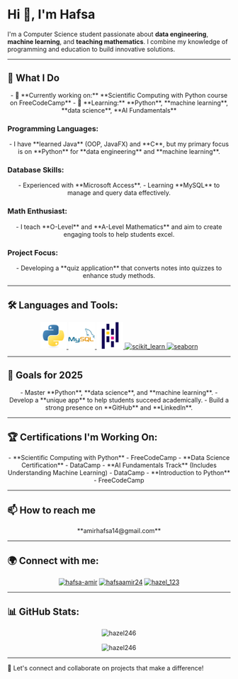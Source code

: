 # Hi 👋, I'm Hafsa

I'm a Computer Science student passionate about **data engineering**, **machine learning**, and **teaching mathematics**. I combine my knowledge of programming and education to build innovative solutions.

---

## 🌟 What I Do
<p align="center">
- 🔭 **Currently working on:** **Scientific Computing with Python course on FreeCodeCamp**  
- 🌱 **Learning:** **Python**, **machine learning**, **data science**, **AI Fundamentals**
</p>

### Programming Languages:
<p align="center">
- I have **learned Java** (OOP, JavaFX) and **C**, but my primary focus is on **Python** for **data engineering** and **machine learning**.
</p>

### Database Skills:
<p align="center">
- Experienced with **Microsoft Access**.
- Learning **MySQL** to manage and query data effectively.
</p>

### Math Enthusiast:
<p align="center">
- I teach **O-Level** and **A-Level Mathematics** and aim to create engaging tools to help students excel.
</p>

### Project Focus:
<p align="center">
- Developing a **quiz application** that converts notes into quizzes to enhance study methods.
</p>

---

## 🛠️ Languages and Tools:
<p align="center">
  <a href="https://www.python.org" target="_blank" rel="noreferrer"> <img src="https://raw.githubusercontent.com/devicons/devicon/master/icons/python/python-original.svg" alt="python" width="60" height="60"/> </a> 
  <a href="https://www.mysql.com/" target="_blank" rel="noreferrer"> <img src="https://raw.githubusercontent.com/devicons/devicon/master/icons/mysql/mysql-original-wordmark.svg" alt="mysql" width="60" height="60"/> </a> 
  <a href="https://pandas.pydata.org/" target="_blank" rel="noreferrer"> <img src="https://raw.githubusercontent.com/devicons/devicon/2ae2a900d2f041da66e950e4d48052658d850630/icons/pandas/pandas-original.svg" alt="pandas" width="60" height="60"/> </a> 
  <a href="https://scikit-learn.org/" target="_blank" rel="noreferrer"> <img src="https://upload.wikimedia.org/wikipedia/commons/0/05/Scikit_learn_logo_small.svg" alt="scikit_learn" width="60" height="60"/> </a> 
  <a href="https://seaborn.pydata.org/" target="_blank" rel="noreferrer"> <img src="https://seaborn.pydata.org/_images/logo-mark-lightbg.svg" alt="seaborn" width="60" height="60"/> </a> 
</p>

---

## 🚀 Goals for 2025
<p align="center">
- Master **Python**, **data science**, and **machine learning**.
- Develop a **unique app** to help students succeed academically.
- Build a strong presence on **GitHub** and **LinkedIn**.
</p>

---

## 🏆 Certifications I'm Working On:
<p align="center">
- **Scientific Computing with Python** - FreeCodeCamp  
- **Data Science Certification** - DataCamp  
- **AI Fundamentals Track** (Includes Understanding Machine Learning) - DataCamp  
- **Introduction to Python** - FreeCodeCamp  
</p>

---

## 📫 How to reach me
<p align="center">
**amirhafsa14@gmail.com**
</p>

---

## 🌍 Connect with me:
<p align="center">
  <a href="https://linkedin.com/in/hafsa-amir-23b18b215/" target="blank"><img align="center" src="https://raw.githubusercontent.com/rahuldkjain/github-profile-readme-generator/master/src/images/icons/Social/linked-in-alt.svg" alt="hafsa-amir" height="50" width="60" /></a>
  <a href="https://kaggle.com/hafsaamir24" target="blank"><img align="center" src="https://raw.githubusercontent.com/rahuldkjain/github-profile-readme-generator/master/src/images/icons/Social/kaggle.svg" alt="hafsaamir24" height="50" width="60" /></a>
  <a href="https://www.leetcode.com/hazel_123" target="blank"><img align="center" src="https://raw.githubusercontent.com/rahuldkjain/github-profile-readme-generator/master/src/images/icons/Social/leet-code.svg" alt="hazel_123" height="50" width="60" /></a>
</p>

---

## 📊 GitHub Stats:
<p align="center">
  <img align="center" src="https://github-readme-stats.vercel.app/api/top-langs?username=hazel246&show_icons=true&locale=en&layout=compact" alt="hazel246" />
</p>

<p align="center">
  <img align="center" src="https://github-readme-streak-stats.herokuapp.com/?user=hazel246&" alt="hazel246" />
</p>

---

🌟 Let's connect and collaborate on projects that make a difference!


